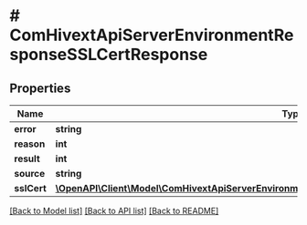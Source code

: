 # # ComHivextApiServerEnvironmentResponseSSLCertResponse

## Properties

Name | Type | Description | Notes
------------ | ------------- | ------------- | -------------
**error** | **string** |  | [optional]
**reason** | **int** |  | [optional]
**result** | **int** |  | [optional]
**source** | **string** |  | [optional]
**sslCert** | [**\OpenAPI\Client\Model\ComHivextApiServerEnvironmentResponseExtDomainResponseExtDomainSslCert**](ComHivextApiServerEnvironmentResponseExtDomainResponseExtDomainSslCert.md) |  | [optional]

[[Back to Model list]](../../README.md#models) [[Back to API list]](../../README.md#endpoints) [[Back to README]](../../README.md)
